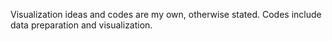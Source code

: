 Visualization ideas and codes are my own, otherwise stated. Codes include data preparation and visualization.
